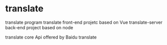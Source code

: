 # translate
translate program
translate front-end projetc based on Vue
translate-server back-end project based on node 

translate core Api offered by Baidu translate
